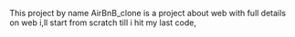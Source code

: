 This project by name AirBnB_clone is a project about web with full details on web
	i,ll start from scratch till i hit my last code,

